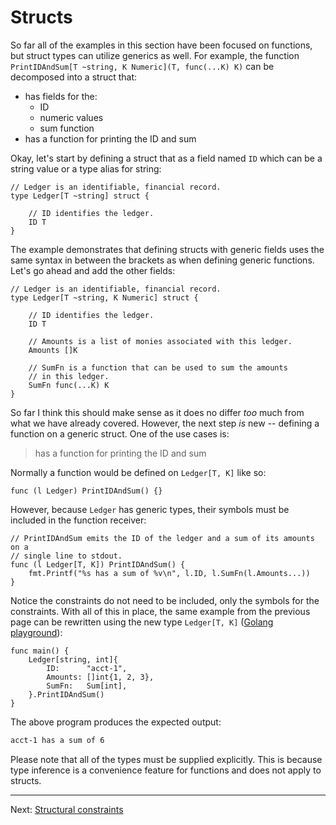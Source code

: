 # Structs

So far all of the examples in this section have been focused on functions, but struct types can utilize generics as well. For example, the function `PrintIDAndSum[T ~string, K Numeric](T, func(...K) K)` can be decomposed into a struct that:

* has fields for the:
  * ID
  * numeric values
  * sum function
* has a function for printing the ID and sum

Okay, let's start by defining a struct that as a field named `ID` which can be a string value or a type alias for string:

```golang
// Ledger is an identifiable, financial record.
type Ledger[T ~string] struct {

	// ID identifies the ledger.
	ID T
}
```

The example demonstrates that defining structs with generic fields uses the same syntax in between the brackets as when defining generic functions. Let's go ahead and add the other fields:

```golang
// Ledger is an identifiable, financial record.
type Ledger[T ~string, K Numeric] struct {

	// ID identifies the ledger.
	ID T

	// Amounts is a list of monies associated with this ledger.
	Amounts []K

	// SumFn is a function that can be used to sum the amounts
	// in this ledger.
	SumFn func(...K) K
}
```

So far I think this should make sense as it does no differ _too_ much from what we have already covered. However, the next step _is_ new -- defining a function on a generic struct. One of the use cases is:

> has a function for printing the ID and sum

Normally a function would be defined on `Ledger[T, K]` like so:

```golang
func (l Ledger) PrintIDAndSum() {}
```

However, because `Ledger` has generic types, their symbols must be included in the function receiver:

```golang
// PrintIDAndSum emits the ID of the ledger and a sum of its amounts on a
// single line to stdout.
func (l Ledger[T, K]) PrintIDAndSum() {
	fmt.Printf("%s has a sum of %v\n", l.ID, l.SumFn(l.Amounts...))
}
```

Notice the constraints do not need to be included, only the symbols for the constraints. With all of this in place, the same example from the previous page can be rewritten using the new type `Ledger[T, K]` ([Golang playground](https://gotipplay.golang.org/p/TCM_WUNMRBp)):

```golang
func main() {
	Ledger[string, int]{
		ID:      "acct-1",
		Amounts: []int{1, 2, 3},
		SumFn:   Sum[int],
	}.PrintIDAndSum()
}
```

The above program produces the expected output:

```bash
acct-1 has a sum of 6
```

Please note that all of the types must be supplied explicitly. This is because type inference is a convenience feature for functions and does not apply to structs.

---

Next: [Structural constraints](./04-structural-constraints.md)

